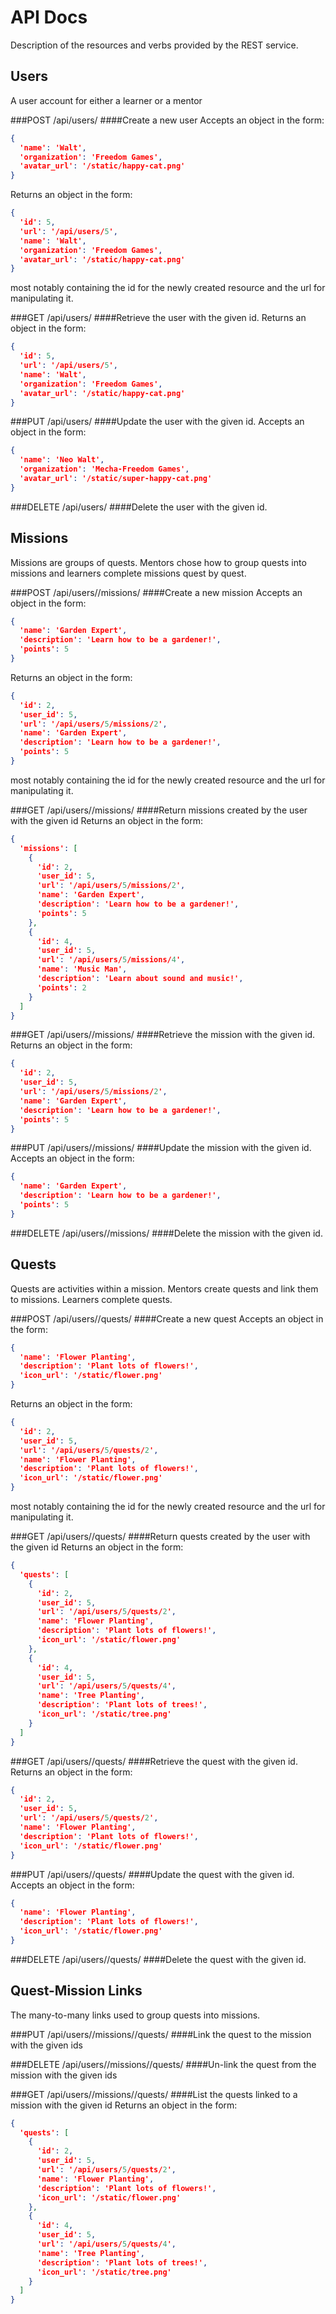 API Docs
========
Description of the resources and verbs provided by the REST service.


Users
-----
A user account for either a learner or a mentor

###POST /api/users/
####Create a new user
Accepts an object in the form:
```json
{
  'name': 'Walt',
  'organization': 'Freedom Games',
  'avatar_url': '/static/happy-cat.png'
}
```

Returns an object in the form:
```json
{
  'id': 5,
  'url': '/api/users/5',
  'name': 'Walt',
  'organization': 'Freedom Games',
  'avatar_url': '/static/happy-cat.png'
}
```
most notably containing the id for the newly created resource and the url
for manipulating it.

###GET /api/users/<id>
####Retrieve the user with the given id.
Returns an object in the form:
```json
{
  'id': 5,
  'url': '/api/users/5',
  'name': 'Walt',
  'organization': 'Freedom Games',
  'avatar_url': '/static/happy-cat.png'
}
```

###PUT /api/users/<id>
####Update the user with the given id.
Accepts an object in the form:
```json
{
  'name': 'Neo Walt',
  'organization': 'Mecha-Freedom Games',
  'avatar_url': '/static/super-happy-cat.png'
}
```

###DELETE /api/users/<id>
####Delete the user with the given id.


Missions
--------
Missions are groups of quests.
Mentors chose how to group quests into missions and learners complete
missions quest by quest.

###POST /api/users/<id>/missions/
####Create a new mission
Accepts an object in the form:
```json
{
  'name': 'Garden Expert',
  'description': 'Learn how to be a gardener!',
  'points': 5
}
```

Returns an object in the form:
```json
{
  'id': 2,
  'user_id': 5,
  'url': '/api/users/5/missions/2',
  'name': 'Garden Expert',
  'description': 'Learn how to be a gardener!',
  'points': 5
}
```
most notably containing the id for the newly created resource and the url
for manipulating it.

###GET /api/users/<id>/missions/
####Return missions created by the user with the given id
Returns an object in the form:
```json
{
  'missions': [
    {
      'id': 2,
      'user_id': 5,
      'url': '/api/users/5/missions/2',
      'name': 'Garden Expert',
      'description': 'Learn how to be a gardener!',
      'points': 5
    },
    {
      'id': 4,
      'user_id': 5,
      'url': '/api/users/5/missions/4',
      'name': 'Music Man',
      'description': 'Learn about sound and music!',
      'points': 2
    }
  ]
}
```

###GET /api/users/<id>/missions/<id>
####Retrieve the mission with the given id.
Returns an object in the form:
```json
{
  'id': 2,
  'user_id': 5,
  'url': '/api/users/5/missions/2',
  'name': 'Garden Expert',
  'description': 'Learn how to be a gardener!',
  'points': 5
}
```

###PUT /api/users/<id>/missions/<id>
####Update the mission with the given id.
Accepts an object in the form:
```json
{
  'name': 'Garden Expert',
  'description': 'Learn how to be a gardener!',
  'points': 5
}
```

###DELETE /api/users/<id>/missions/<id>
####Delete the mission with the given id.


Quests
------
Quests are activities within a mission.
Mentors create quests and link them to missions.
Learners complete quests.

###POST /api/users/<id>/quests/
####Create a new quest
Accepts an object in the form:
```json
{
  'name': 'Flower Planting',
  'description': 'Plant lots of flowers!',
  'icon_url': '/static/flower.png'
}
```

Returns an object in the form:
```json
{
  'id': 2,
  'user_id': 5,
  'url': '/api/users/5/quests/2',
  'name': 'Flower Planting',
  'description': 'Plant lots of flowers!',
  'icon_url': '/static/flower.png'
}
```
most notably containing the id for the newly created resource and the url
for manipulating it.

###GET /api/users/<id>/quests/
####Return quests created by the user with the given id
Returns an object in the form:
```json
{
  'quests': [
    {
      'id': 2,
      'user_id': 5,
      'url': '/api/users/5/quests/2',
      'name': 'Flower Planting',
      'description': 'Plant lots of flowers!',
      'icon_url': '/static/flower.png'
    },
    {
      'id': 4,
      'user_id': 5,
      'url': '/api/users/5/quests/4',
      'name': 'Tree Planting',
      'description': 'Plant lots of trees!',
      'icon_url': '/static/tree.png'
    }
  ]
}
```

###GET /api/users/<id>/quests/<id>
####Retrieve the quest with the given id.
Returns an object in the form:
```json
{
  'id': 2,
  'user_id': 5,
  'url': '/api/users/5/quests/2',
  'name': 'Flower Planting',
  'description': 'Plant lots of flowers!',
  'icon_url': '/static/flower.png'
}
```

###PUT /api/users/<id>/quests/<id>
####Update the quest with the given id.
Accepts an object in the form:
```json
{
  'name': 'Flower Planting',
  'description': 'Plant lots of flowers!',
  'icon_url': '/static/flower.png'
}
```

###DELETE /api/users/<id>/quests/<id>
####Delete the quest with the given id.


Quest-Mission Links
-------------------
The many-to-many links used to group quests into missions.

###PUT /api/users/<id>/missions/<id>/quests/<id>
####Link the quest to the mission with the given ids

###DELETE /api/users/<id>/missions/<id>/quests/<id>
####Un-link the quest from the mission with the given ids

###GET /api/users/<id>/missions/<id>/quests/
####List the quests linked to a mission with the given id
Returns an object in the form:
```json
{
  'quests': [
    {
      'id': 2,
      'user_id': 5,
      'url': '/api/users/5/quests/2',
      'name': 'Flower Planting',
      'description': 'Plant lots of flowers!',
      'icon_url': '/static/flower.png'
    },
    {
      'id': 4,
      'user_id': 5,
      'url': '/api/users/5/quests/4',
      'name': 'Tree Planting',
      'description': 'Plant lots of trees!',
      'icon_url': '/static/tree.png'
    }
  ]
}
```
